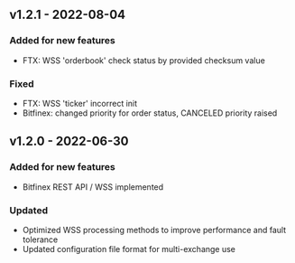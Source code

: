 ## v1.2.1 - 2022-08-04
### Added for new features
* FTX: WSS 'orderbook' check status by provided checksum value

### Fixed
* FTX: WSS 'ticker' incorrect init
* Bitfinex: changed priority for order status, CANCELED priority raised


## v1.2.0 - 2022-06-30
### Added for new features
* Bitfinex REST API / WSS implemented

### Updated
* Optimized WSS processing methods to improve performance and fault tolerance
* Updated configuration file format for multi-exchange use
